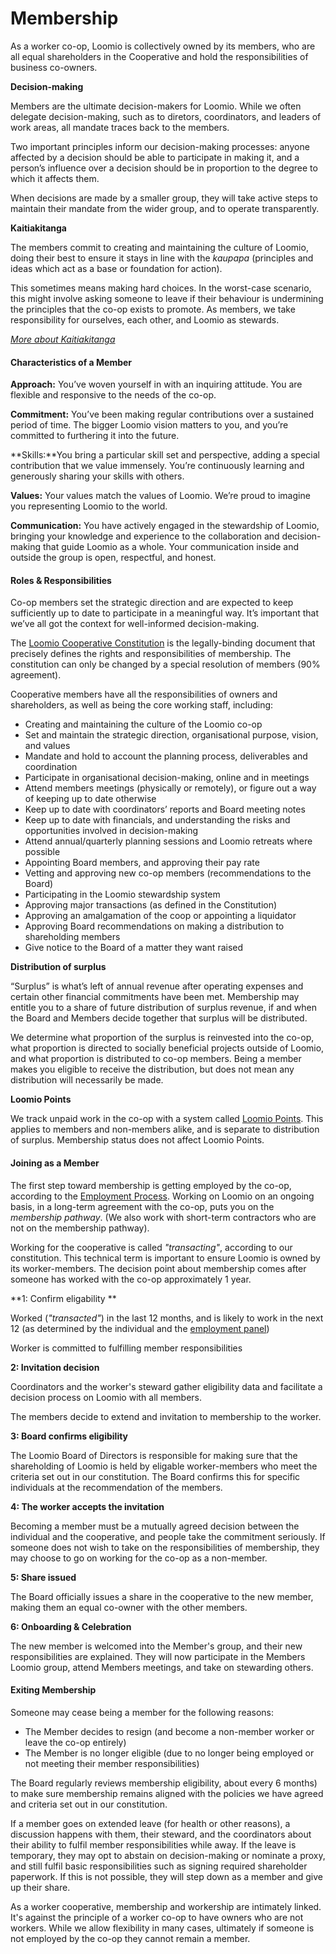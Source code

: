 # Membership
As a worker co-op, Loomio is collectively owned by its members, who are all equal shareholders in the Cooperative and hold the responsibilities of business co-owners. 

**Decision-making**

Members are the ultimate decision-makers for Loomio. While we often delegate decision-making, such as to diretors, coordinators, and leaders of work areas, all mandate traces back to the members. 

Two important principles inform our decision-making processes: anyone affected by a decision should be able to participate in making it, and a person’s influence over a decision should be in proportion to the degree to which it affects them. 

When decisions are made by a smaller group, they will take active steps to maintain their mandate from the wider group, and to operate transparently. 

**Kaitiakitanga**

The members commit to creating and maintaining the culture of Loomio, doing their best to ensure it stays in line with the *kaupapa* (principles and ideas which act as a base or foundation for action). 

This sometimes means making hard choices. In the worst-case scenario, this might involve asking someone to leave if their behaviour is undermining the principles that the co-op exists to promote. As members, we take responsibility for ourselves, each other, and Loomio as stewards.

*[More about Kaitiakitanga](https://en.wikipedia.org/wiki/Kaitiaki#Kaitiakitanga)*

#### Characteristics of a Member

**Approach:** You’ve woven yourself in with an inquiring attitude. You are flexible and responsive to the needs of the co-op.

**Commitment:** You’ve been making regular contributions over a sustained period of time. The bigger Loomio vision matters to you, and you’re committed to furthering it into the future. 

**Skills:**You bring a particular skill set and perspective, adding a special contribution that we value immensely. You’re continuously learning and generously sharing your skills with others. 

**Values:** Your values match the values of Loomio. We’re proud to imagine you representing Loomio to the world.

**Communication:** You have actively engaged in the stewardship of Loomio, bringing your knowledge and experience to the collaboration and decision-making that guide Loomio as a whole. Your communication inside and outside the group is open, respectful, and honest. 

#### Roles & Responsibilities

Co-op members set the strategic direction and are expected to keep sufficiently up to date to participate in a meaningful way. It’s important that we’ve all got the context for well-informed decision-making. 

The [Loomio Cooperative Constitution](https://loomio.gitbooks.io/loomio-cooperative-handbook/content/constitution.html) is the legally-binding document that precisely defines the rights and responsibilities of membership. The constitution can only be changed by a special resolution of members (90% agreement).

Cooperative members have all the responsibilities of owners and shareholders, as well as being the core working staff, including:

* Creating and maintaining the culture of the Loomio co-op
* Set and maintain the strategic direction, organisational purpose, vision, and values
* Mandate and hold to account the planning process, deliverables and coordination
* Participate in organisational decision-making, online and in meetings
* Attend members meetings (physically or remotely), or figure out a way of keeping up to date otherwise
* Keep up to date with coordinators’ reports and Board meeting notes
* Keep up to date with financials, and understanding the risks and opportunities involved in decision-making
* Attend annual/quarterly planning sessions and Loomio retreats where possible
* Appointing Board members, and approving their pay rate
* Vetting and approving new co-op members (recommendations to the Board)
* Participating in the Loomio stewardship system
* Approving major transactions (as defined in the Constitution)
* Approving an amalgamation of the coop or appointing a liquidator
* Approving Board recommendations on making a distribution to shareholding members
* Give notice to the Board of a matter they want raised 

**Distribution of surplus**

“Surplus” is what’s left of annual revenue after operating expenses and certain other financial commitments have been met. Membership may entitle you to a share of future distribution of surplus revenue, if and when the Board and Members decide together that surplus will be distributed. 

We determine what proportion of the surplus is reinvested into the co-op, what proportion is directed to socially beneficial projects outside of Loomio, and what proportion is distributed to co-op members. Being a member makes you eligible to receive the distribution, but does not mean any distribution will necessarily be made.

**Loomio Points**

We track unpaid work in the co-op with a system called [Loomio Points](https://loomio.gitbooks.io/loomio-cooperative-handbook/content/loomio_points.html). This applies to members and non-members alike, and is separate to distribution of surplus. Membership status does not affect Loomio Points.

#### Joining as a Member

The first step toward membership is getting employed by the co-op, according to the [Employment Process](https://loomio.gitbooks.io/loomio-cooperative-handbook/content/employment.html). Working on Loomio on an ongoing basis, in a long-term agreement with the co-op, puts you on the *membership pathway*. (We also work with short-term contractors who are not on the membership pathway).

Working for the cooperative is called *"transacting"*, according to our constitution. This technical term is important to ensure Loomio is owned by its worker-members. The decision point about membership comes after someone has worked with the co-op approximately 1 year.

**1: Confirm eligability **

Worked (*"transacted"*) in the last 12 months, and is likely to work in the next 12 (as determined by the individual and the [employment panel](https://loomio.gitbooks.io/loomio-cooperative-handbook/content/employment.html))

Worker is committed to fulfilling member responsibilities

**2: Invitation decision**

Coordinators and the worker's steward gather eligibility data and facilitate a decision process on Loomio with all members.

The members decide to extend and invitation to membership to the worker.

**3: Board confirms eligibility**

The Loomio Board of Directors is responsible for making sure that the shareholding of Loomio is held by eligable worker-members who meet the criteria set out in our constitution. The Board confirms this for specific individuals at the recommendation of the members.

**4: The worker accepts the invitation**

Becoming a member must be a mutually agreed decision between the individual and the cooperative, and people take the commitment seriously. If someone does not wish to take on the responsibilities of membership, they may choose to go on working for the co-op as a non-member.

**5: Share issued**

The Board officially issues a share in the cooperative to the new member, making them an equal co-owner with the other members.

**6: Onboarding & Celebration**

The new member is welcomed into the Member's group, and their new responsibilities are explained. They will now participate in the Members Loomio group, attend Members meetings, and take on stewarding others.

#### Exiting Membership
Someone may cease being a member for the following reasons:

* The Member decides to resign (and become a non-member worker or leave the co-op entirely)
* The Member is no longer eligible (due to no longer being employed or not meeting their member responsibilities)

The Board regularly reviews membership eligibility, about every 6 months) to make sure membership remains aligned with the policies we have agreed and criteria set out in our constitution.

If a member goes on extended leave (for health or other reasons), a discussion happens with them, their steward, and the coordinators about their ability to fulfil member responsibilities while away. If the leave is temporary, they may opt to abstain on decision-making or nominate a proxy, and still fulfil basic responsibilities such as signing required shareholder paperwork. If this is not possible, they will step down as a member and give up their share.

As a worker cooperative, membership and workership are intimately linked. It's against the principle of a worker co-op to have owners who are not workers. While we allow flexibility in many cases, ultimately if someone is not employed by the co-op they cannot remain a member.